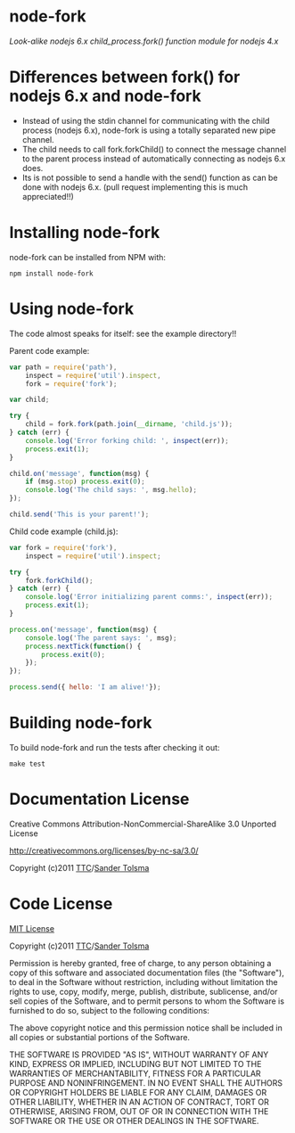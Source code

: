 # node-fork

*Look-alike nodejs 6.x child_process.fork() function module for nodejs 4.x*

# Differences between fork() for nodejs 6.x and node-fork

  * Instead of using the stdin channel for communicating with the child process (nodejs 6.x), node-fork is using a totally separated new pipe channel.
  * The child needs to call fork.forkChild() to connect the message channel to the parent process instead of automatically connecting as nodejs 6.x does.
  * Its is not possible to send a handle with the send() function as can be done with nodejs 6.x. (pull request implementing this is much appreciated!!) 

# Installing node-fork

node-fork can be installed from NPM with:

    npm install node-fork

# Using node-fork

The code almost speaks for itself: see the example directory!!

Parent code example:

``` javascript
var path = require('path'),
	inspect = require('util').inspect,
	fork = require('fork');

var child;

try {
	child = fork.fork(path.join(__dirname, 'child.js'));
} catch (err) {
	console.log('Error forking child: ', inspect(err));
	process.exit(1);
}

child.on('message', function(msg) {
	if (msg.stop) process.exit(0);
	console.log('The child says: ', msg.hello);
});

child.send('This is your parent!');
```

Child code example (child.js):

``` javascript
var fork = require('fork'),
	inspect = require('util').inspect;

try {
	fork.forkChild();
} catch (err) {
	console.log('Error initializing parent comms:', inspect(err));
	process.exit(1);
}

process.on('message', function(msg) {
	console.log('The parent says: ', msg);
	process.nextTick(function() {
		process.exit(0);
	});
});

process.send({ hello: 'I am alive!'});
```

# Building node-fork

To build node-fork and run the tests after checking it out:

    make test

Documentation License
=====================

Creative Commons Attribution-NonCommercial-ShareAlike 3.0 Unported License

http://creativecommons.org/licenses/by-nc-sa/3.0/

Copyright (c)2011 [TTC](http://www.tolsma.net)/[Sander Tolsma](http://sander.tolsma.net/)


Code License
============

[MIT License](http://www.opensource.org/licenses/mit-license.php)

Copyright (c)2011 [TTC](http://www.tolsma.net)/[Sander Tolsma](http://sander.tolsma.net/)

Permission is hereby granted, free of charge, to any person obtaining a copy
of this software and associated documentation files (the "Software"), to deal
in the Software without restriction, including without limitation the rights
to use, copy, modify, merge, publish, distribute, sublicense, and/or sell
copies of the Software, and to permit persons to whom the Software is
furnished to do so, subject to the following conditions:

The above copyright notice and this permission notice shall be included in
all copies or substantial portions of the Software.

THE SOFTWARE IS PROVIDED "AS IS", WITHOUT WARRANTY OF ANY KIND, EXPRESS OR
IMPLIED, INCLUDING BUT NOT LIMITED TO THE WARRANTIES OF MERCHANTABILITY,
FITNESS FOR A PARTICULAR PURPOSE AND NONINFRINGEMENT. IN NO EVENT SHALL THE
AUTHORS OR COPYRIGHT HOLDERS BE LIABLE FOR ANY CLAIM, DAMAGES OR OTHER
LIABILITY, WHETHER IN AN ACTION OF CONTRACT, TORT OR OTHERWISE, ARISING FROM,
OUT OF OR IN CONNECTION WITH THE SOFTWARE OR THE USE OR OTHER DEALINGS IN
THE SOFTWARE.
